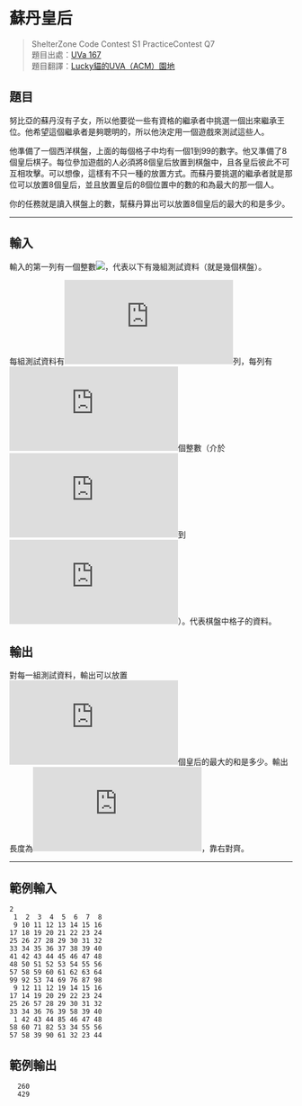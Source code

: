 # 蘇丹皇后

> ShelterZone Code Contest S1 PracticeContest Q7<br>
> 題目出處：[UVa 167](https://onlinejudge.org/index.php?option=onlinejudge&Itemid=8&category=3&page=show_problem&problem=103)<br>
> 題目翻譯：[Lucky貓的UVA（ACM）園地](http://luckycat.kshs.kh.edu.tw)<br>

## 題目

努比亞的蘇丹沒有子女，所以他要從一些有資格的繼承者中挑選一個出來繼承王位。他希望這個繼承者是夠聰明的，所以他決定用一個遊戲來測試這些人。

他準備了一個西洋棋盤，上面的每個格子中均有一個1到99的數字。他又準備了8個皇后棋子。每位參加遊戲的人必須將8個皇后放置到棋盤中，且各皇后彼此不可互相攻擊。可以想像，這樣有不只一種的放置方式。而蘇丹要挑選的繼承者就是那位可以放置8個皇后，並且放置皇后的8個位置中的數的和為最大的那一個人。

你的任務就是讀入棋盤上的數，幫蘇丹算出可以放置8個皇后的最大的和是多少。

---

## 輸入
輸入的第一列有一個整數![](https://latex.codecogs.com/svg.latex?k%20(k%20\le%2020))，代表以下有幾組測試資料（就是幾個棋盤）。

每組測試資料有![](https://latex.codecogs.com/svg.latex?8)列，每列有![](https://latex.codecogs.com/svg.latex?8)個整數（介於![](https://latex.codecogs.com/svg.latex?0)到![](https://latex.codecogs.com/svg.latex?99)）。代表棋盤中格子的資料。

## 輸出
對每一組測試資料，輸出可以放置![](https://latex.codecogs.com/svg.latex?8)個皇后的最大的和是多少。輸出長度為![](https://latex.codecogs.com/svg.latex?5)，靠右對齊。

---

## 範例輸入
```
2
 1  2  3  4  5  6  7  8
 9 10 11 12 13 14 15 16
17 18 19 20 21 22 23 24
25 26 27 28 29 30 31 32
33 34 35 36 37 38 39 40
41 42 43 44 45 46 47 48
48 50 51 52 53 54 55 56
57 58 59 60 61 62 63 64
99 92 53 74 69 76 87 98
 9 12 11 12 19 14 15 16
17 14 19 20 29 22 23 24
25 26 57 28 29 30 31 32
33 34 36 76 39 58 39 40
 1 42 43 44 85 46 47 48
58 60 71 82 53 34 55 56
57 58 39 90 61 32 23 44
```

## 範例輸出
```
  260
  429
```

